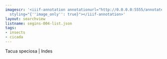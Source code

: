 ```yaml
---
imagescr: '<iiif-annotation annotationurl="http://0.0.0.0:5555/annotate/annotations/segins-004-1.json"
  styling="{''image_only'': true}"></iiif-annotation>'
layout: searchview
listname: segins-004-list.json
tags:
- insects
- cicada
---
```

Tacua speciosa | Indes